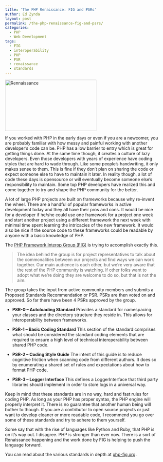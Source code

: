 ```yaml
---
title: 'The PHP Renaissance: FIG and PSRs'
author: Ed Zynda
layout: post
permalink: /the-php-renaissance-fig-and-psrs/
categories:
  - PHP
  - Web Development
tags:
  - FIG
  - interoperability
  - PHP
  - PSR
  - renaissance
  - standards
---
```

[<img src="http://www.edzynda.com/media/rennaissance-300x168.jpg" alt="Rennaissance" width="300" height="168" class="alignnone size-medium wp-image-527" />][1]

If you worked with PHP in the early days or even if you are a newcomer, you are probably familiar with how messy and painful working with another developer&#8217;s code can be. PHP has a low barrier to entry which is great for getting things done. At the same time though, it creates a culture of lazy developers. Even those developers with years of experience have coding styles that are hard to wade through. Like some people&#8217;s handwriting, it only makes sense to them. This is fine if they don&#8217;t plan on sharing the code or expect someone else to have to maintain it later. In reality though, a lot of code these days is opensource or will eventually become someone else&#8217;s responsibility to maintain. Some top PHP developers have realized this and come together to try and shape the PHP community for the better.

A lot of large PHP projects are built on frameworks because why re-invent the wheel. There are a handful of popular frameworks in active development today and they all have their pros and cons. It would be nice for a developer if he/she could use one framework for a project one week and start another project using a different framework the next week with minimal time spent learning the intricacies of the new framework. It would also be nice if the source code to these frameworks could be readable by anyone with a basic knowledge of PHP.

The <a href="http://php-fig.org" title="PHP Framework Interop Group" target="_blank">PHP Framework Interop Group (FIG)</a> is trying to accomplish exactly this.

> The idea behind the group is for project representatives to talk about the commonalities between our projects and find ways we can work together. Our main audience is each other, but we’re very aware that the rest of the PHP community is watching. If other folks want to adopt what we’re doing they are welcome to do so, but that is not the aim. 

The group takes the input from active community members and submits a Proposed Standards Recommendation or PSR. PSRs are then voted on and approved. So far there have been 4 PSRs approved by the group.

*   **PSR-0 &#8211; Autoloading Standard** 
    Provides a standard for namespacing your classes and the directory structure they reside in. This allows for interoperability between frameworks.

*   **PSR-1 &#8211; Basic Coding Standard** 
    This section of the standard comprises what should be considered the standard coding elements that are required to ensure a high level of technical interoperability between shared PHP code.

*   **PSR-2 &#8211; Coding Style Guide** 
    The intent of this guide is to reduce cognitive friction when scanning code from different authors. It does so by enumerating a shared set of rules and expectations about how to format PHP code.

*   **PSR-3 &#8211; Logger Interface** 
    This defines a LoggerInterface that third party libraries should implement in order to store logs in a universal way. </ul> 
    Keep in mind that these standards are in no way, hard and fast rules for coding PHP. As long as your PHP has proper syntax, the PHP engine will properly interpret it. There is no guarantee that another human being will bother to though. If you are a contributor to open source projects or just want to develop cleaner or more readable code, I recommend you go over some of these standards and try to adhere to them yourself.
    
    Some say that with the rise of languages like Python and Ruby, that PHP is on it&#8217;s way out. I disagree. PHP is stronger than ever now. There is a sort of Renaissance happening and the work done by FIG is helping to push the language forward.
    
    You can read about the various standards in depth at <a href="http://php-fig.org" title="PHP Framework Interop Group" target="_blank">php-fig.org</a>.

 [1]: http://www.edzynda.com/media/rennaissance.jpg